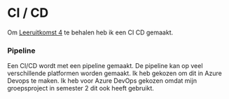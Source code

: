 
# CI / CD

Om [Leeruitkomst 4](https://github.com/Mjaerten/S3-IP#Learning-outcome-4-CI/CD) te behalen heb ik een CI CD gemaakt.

### Pipeline
Een CI/CD wordt met een pipeline gemaakt. De pipeline kan op veel verschillende platformen worden gemaakt.
Ik heb gekozen om dit in Azure Devops te maken. Ik heb voor Azure DevOps gekozen omdat mijn groepsproject in semester 2 dit ook heeft gebruikt.

### 